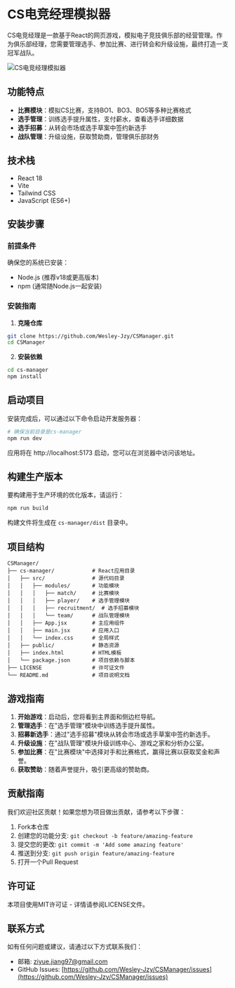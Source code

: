# CS电竞经理模拟器

CS电竞经理是一款基于React的网页游戏，模拟电子竞技俱乐部的经营管理。作为俱乐部经理，您需要管理选手、参加比赛、进行转会和升级设施，最终打造一支冠军战队。

![CS电竞经理模拟器](https://via.placeholder.com/800x400?text=CS%E7%94%B5%E7%AB%9E%E7%BB%8F%E7%90%86)

## 功能特点

- **比赛模块**：模拟CS比赛，支持BO1、BO3、BO5等多种比赛格式
- **选手管理**：训练选手提升属性，支付薪水，查看选手详细数据
- **选手招募**：从转会市场或选手草案中签约新选手
- **战队管理**：升级设施，获取赞助商，管理俱乐部财务

## 技术栈

- React 18
- Vite
- Tailwind CSS
- JavaScript (ES6+)

## 安装步骤

### 前提条件

确保您的系统已安装：
- Node.js (推荐v18或更高版本)
- npm (通常随Node.js一起安装)

### 安装指南

1. **克隆仓库**

```bash
git clone https://github.com/Wesley-Jzy/CSManager.git
cd CSManager
```

2. **安装依赖**

```bash
cd cs-manager
npm install
```

## 启动项目

安装完成后，可以通过以下命令启动开发服务器：

```bash
# 确保当前目录是cs-manager
npm run dev
```

应用将在 http://localhost:5173 启动，您可以在浏览器中访问该地址。

## 构建生产版本

要构建用于生产环境的优化版本，请运行：

```bash
npm run build
```

构建文件将生成在 `cs-manager/dist` 目录中。

## 项目结构

```
CSManager/
├── cs-manager/            # React应用目录
│   ├── src/               # 源代码目录
│   │   ├── modules/       # 功能模块
│   │   │   ├── match/     # 比赛模块
│   │   │   ├── player/    # 选手管理模块
│   │   │   ├── recruitment/  # 选手招募模块
│   │   │   └── team/      # 战队管理模块
│   │   ├── App.jsx        # 主应用组件
│   │   ├── main.jsx       # 应用入口
│   │   └── index.css      # 全局样式
│   ├── public/            # 静态资源
│   ├── index.html         # HTML模板
│   └── package.json       # 项目依赖与脚本
├── LICENSE                # 许可证文件
└── README.md              # 项目说明文档
```

## 游戏指南

1. **开始游戏**：启动后，您将看到主界面和侧边栏导航。
2. **管理选手**：在"选手管理"模块中训练选手提升属性。
3. **招募新选手**：通过"选手招募"模块从转会市场或选手草案中签约新选手。
4. **升级设施**：在"战队管理"模块升级训练中心、游戏之家和分析办公室。
5. **参加比赛**：在"比赛模块"中选择对手和比赛格式，赢得比赛以获取奖金和声誉。
6. **获取赞助**：随着声誉提升，吸引更高级的赞助商。

## 贡献指南

我们欢迎社区贡献！如果您想为项目做出贡献，请参考以下步骤：

1. Fork本仓库
2. 创建您的功能分支: `git checkout -b feature/amazing-feature`
3. 提交您的更改: `git commit -m 'Add some amazing feature'`
4. 推送到分支: `git push origin feature/amazing-feature`
5. 打开一个Pull Request

## 许可证

本项目使用MIT许可证 - 详情请参阅LICENSE文件。

## 联系方式

如有任何问题或建议，请通过以下方式联系我们：

- 邮箱: ziyue.jiang97@gmail.com
- GitHub Issues: [https://github.com/Wesley-Jzy/CSManager/issues](https://github.com/Wesley-Jzy/CSManager/issues)